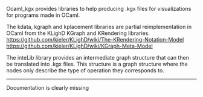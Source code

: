 Ocaml_kgx provides libraries to help producing .kgx files for visualizations for programs made in OCaml.

The kdata, kgraph and kplacement libraries are partial reimplementation in OCaml from the KLighD KGraph and KRendering libraries.
https://github.com/kieler/KLighD/wiki/The-KRendering-Notation-Model
https://github.com/kieler/KLighD/wiki/KGraph-Meta-Model

The inteLib library provides an intermediate graph structure that can then be translated into .kgx files. 
This structure is a graph structure where the nodes only describe the type of operation they corresponds to.

--------------
Documentation is clearly missing
